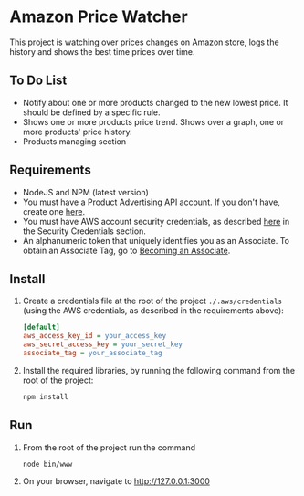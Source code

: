 Amazon Price Watcher
====================
This project is watching over prices changes on Amazon store, logs the history and shows the best time prices over time.

To Do List
----------
* Notify about one or more products changed to the new lowest price. It should be defined by a specific rule.
* Shows one or more products price trend. Shows over a graph, one or more products' price history.
* Products managing section

Requirements
------------
* NodeJS and NPM (latest version)
* You must have a Product Advertising API account. If you don't have, create one [here](https://affiliate-program.amazon.com/gp/flex/advertising/api/sign-in.html).
* You must have AWS account security credentials, as described [here](https://affiliate-program.amazon.com/gp/advertising/api/detail/your-account.html) in the Security Credentials section.
* An alphanumeric token that uniquely identifies you as an Associate. To obtain an Associate Tag, go to [Becoming an Associate](http://docs.aws.amazon.com/AWSECommerceService/latest/DG/becomingAssociate.html).

Install
-------
1. Create a credentials file at the root of the project `./.aws/credentials` (using the AWS credentials, as described in the requirements above):
    
    ```ini
    [default]
    aws_access_key_id = your_access_key
    aws_secret_access_key = your_secret_key
    associate_tag = your_associate_tag
    ```
    
2. Install the required libraries, by running the following command from the root of the project:

    ```bash
    npm install 
    ```

Run
---
1. From the root of the project run the command

    ```bash
    node bin/www
    ```
    
2. On your browser, navigate to http://127.0.0.1:3000